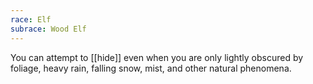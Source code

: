 ```yaml
---
race: Elf
subrace: Wood Elf
---
```

You can attempt to [[hide]] even when you are only lightly obscured by foliage, heavy rain, falling snow, mist, and other natural phenomena.